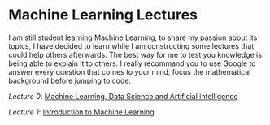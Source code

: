 # Machine Learning Lectures
I am still student learning Machine Learning, to share my passion about its topics, I have decided to learn while I am constructing some lectures that could help others afterwards. The best way for me to test you knowledge is being able to explain it to others. I really recommand you to use Google to answer every question that comes to your mind, focus the mathematical background before jumping to code.

*Lecture 0*: [Machine Learning, Data Science and Artificial intelligence]()

*Lecture 1*: [Introduction to Machine Learning]()


